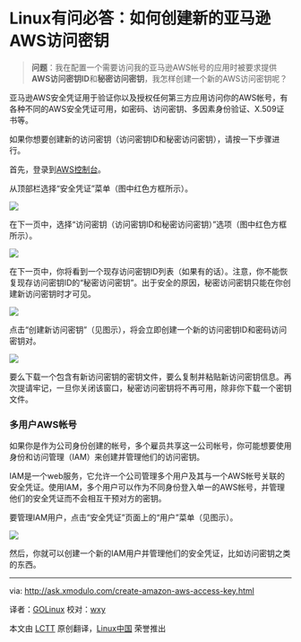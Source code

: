 Linux有问必答：如何创建新的亚马逊AWS访问密钥
================================================================================
> **问题**：我在配置一个需要访问我的亚马逊AWS帐号的应用时被要求提供**AWS访问密钥ID**和**秘密访问密钥**，我怎样创建一个新的AWS访问密钥呢？

亚马逊AWS安全凭证用于验证你以及授权任何第三方应用访问你的AWS帐号，有各种不同的AWS安全凭证可用，如密码、访问密钥、多因素身份验证、X.509证书等。

如果你想要创建新的访问密钥（访问密钥ID和秘密访问密钥），请按一下步骤进行。

首先，登录到[AWS控制台][1]。

从顶部栏选择“安全凭证”菜单（图中红色方框所示）。

![](https://farm4.staticflickr.com/3855/14987093969_b106406596_o.png)

在下一页中，选择“访问密钥（访问密钥ID和秘密访问密钥）”选项（图中红色方框所示）。

![](https://farm6.staticflickr.com/5584/15173842295_6110021f8f_z.jpg)

在下一页中，你将看到一个现存访问密钥ID列表（如果有的话）。注意，你不能恢复现存访问密钥ID的“秘密访问密钥”。出于安全的原因，秘密访问密钥只能在你创建新访问密钥时才可见。

![](https://farm4.staticflickr.com/3897/15150859306_cd25d519be_o.png)

点击“创建新访问密钥”（见图示），将会立即创建一个新的访问密钥ID和密码访问密钥对。

![](https://farm4.staticflickr.com/3919/14987346068_232e8c73cd_z.jpg)

要么下载一个包含有新访问密钥的密钥文件，要么复制并粘贴新访问密钥信息。再次提请牢记，一旦你关闭该窗口，秘密访问密钥将不再可用，除非你下载一个密钥文件。

### 多用户AWS帐号 ###
如果你是作为公司身份创建的帐号，多个雇员共享这一公司帐号，你可能想要使用身份和访问管理（IAM）来创建并管理他们的访问密钥。

IAM是一个web服务，它允许一个公司管理多个用户及其与一个AWS帐号关联的安全凭证。使用IAM，多个用户可以作为不同身份登入单一的AWS帐号，并管理他们的安全凭证而不会相互干预对方的密钥。

要管理IAM用户，点击“安全凭证”页面上的“用户”菜单（见图示）。

![](https://farm6.staticflickr.com/5589/14987486468_a9120b1f8e_z.jpg)

然后，你就可以创建一个新的IAM用户并管理他们的安全凭证，比如访问密钥之类的东西。

--------------------------------------------------------------------------------

via: http://ask.xmodulo.com/create-amazon-aws-access-key.html

译者：[GOLinux](https://github.com/GOLinux)
校对：[wxy](https://github.com/wxy)

本文由 [LCTT](https://github.com/LCTT/TranslateProject) 原创翻译，[Linux中国](http://linux.cn/) 荣誉推出

[1]:http://aws.amazon.com/console/
